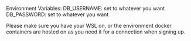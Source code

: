 Environment Variables:
DB_USERNAME: set to whatever you want
DB_PASSWORD: set to whatever you want

Please make sure you have your WSL on, or the environment docker containers are hosted on as you need it for a connection when signing up.
